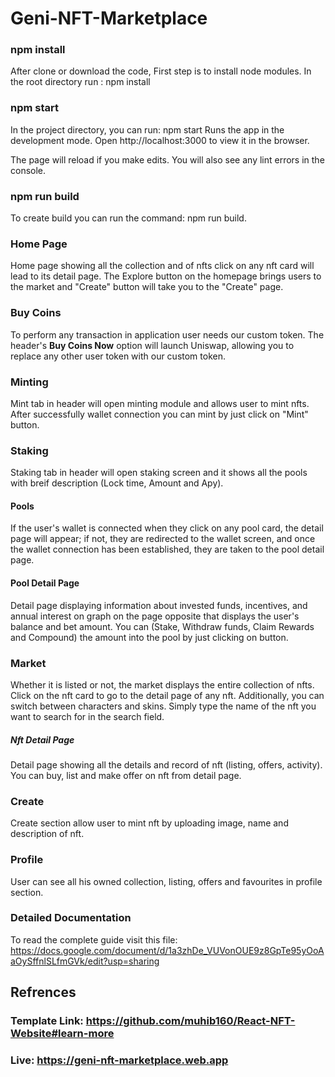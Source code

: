 # Geni-NFT-Marketplace

### npm install 
After clone or download the code, First step is to install node modules.
In the root directory run : 
npm install


### npm start
In the project directory, you can run:
npm start
Runs the app in the development mode.
Open http://localhost:3000 to view it in the browser.

The page will reload if you make edits.
You will also see any lint errors in the console.

### npm run build
To create build you can run the command: npm run build.

### Home Page
Home page showing all the collection and of nfts click on any nft card will lead to its detail page. The Explore button on the homepage brings users to the market and "Create" button will take you to the "Create" page.

### Buy Coins
To perform any transaction in application user needs our custom token. The header's **Buy Coins Now** option will launch Uniswap, allowing you to replace any other user token with our custom token.

### Minting
Mint tab in header will open minting module and allows user to mint nfts. After successfully wallet connection you can mint by just click on "Mint" button.

### Staking
Staking tab in header will open staking screen and it shows all the pools with breif description (Lock time, Amount and Apy).
#### Pools
If the user's wallet is connected when they click on any pool card, the detail page will appear; if not, they are redirected to the wallet screen, and once the wallet connection has been established, they are taken to the pool detail page.
#### Pool Detail Page
Detail page displaying information about invested funds, incentives, and annual interest on graph on the page opposite that displays the user's balance and bet amount.
You can (Stake, Withdraw funds, Claim Rewards and Compound) the amount into the pool by just clicking on button.

### Market
Whether it is listed or not, the market displays the entire collection of nfts. Click on the nft card to go to the detail page of any nft. Additionally, you can switch between characters and skins. Simply type the name of the nft you want to search for in the search field.
##### Nft Detail Page
Detail page showing all the details and record of nft (listing, offers, activity). You can buy, list and make offer on nft from detail page.

### Create
Create section allow user to mint nft by uploading image, name and description of nft.

### Profile
User can see all his owned collection, listing, offers and favourites in profile section.

### Detailed Documentation
To read the complete guide visit this file: https://docs.google.com/document/d/1a3zhDe_VUVonOUE9z8GpTe95yOoAaOySffnlSLfmGVk/edit?usp=sharing


## Refrences
  ### Template Link: https://github.com/muhib160/React-NFT-Website#learn-more
  ### Live: https://geni-nft-marketplace.web.app
